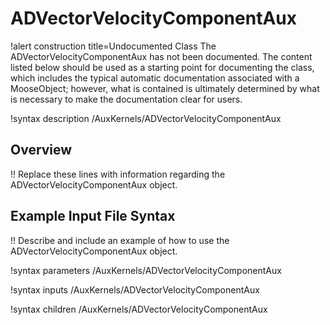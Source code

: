# ADVectorVelocityComponentAux

!alert construction title=Undocumented Class
The ADVectorVelocityComponentAux has not been documented. The content listed below should be used as a starting point for
documenting the class, which includes the typical automatic documentation associated with a
MooseObject; however, what is contained is ultimately determined by what is necessary to make the
documentation clear for users.

!syntax description /AuxKernels/ADVectorVelocityComponentAux

## Overview

!! Replace these lines with information regarding the ADVectorVelocityComponentAux object.

## Example Input File Syntax

!! Describe and include an example of how to use the ADVectorVelocityComponentAux object.

!syntax parameters /AuxKernels/ADVectorVelocityComponentAux

!syntax inputs /AuxKernels/ADVectorVelocityComponentAux

!syntax children /AuxKernels/ADVectorVelocityComponentAux
